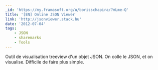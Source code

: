 ```yaml
---
_id: 'https://my.framasoft.org/u/borisschapira/?mLme-Q'
title: '[EN] Online JSON Viewer'
link: 'http://jsonviewer.stack.hu'
date: '2012-07-04'
tags:
    - JSON
    - sharemarks
    - Tools
---
```


<div class="markdown"><p>Outil de visualisation treeview d'un objet JSON. On colle le JSON, et on visualise. Difficile de faire plus simple.
</p></div>
